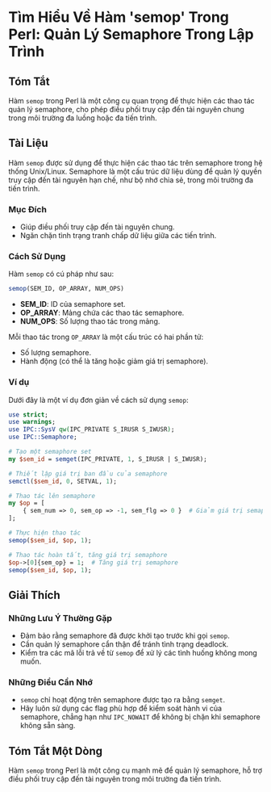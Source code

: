 <!--
Meta Description: # Tìm Hiểu Về Hàm 'semop' Trong Perl: Quản Lý Semaphore Trong Lập Trình ## Tóm Tắt Hàm `semop` trong Perl là một công cụ quan trọng để thực hiện các t...
Meta Keywords: semaphore, semop, trong, thao, tác
-->

# Tìm Hiểu Về Hàm 'semop' Trong Perl: Quản Lý Semaphore Trong Lập Trình

## Tóm Tắt
Hàm `semop` trong Perl là một công cụ quan trọng để thực hiện các thao tác quản lý semaphore, cho phép điều phối truy cập đến tài nguyên chung trong môi trường đa luồng hoặc đa tiến trình.

## Tài Liệu
Hàm `semop` được sử dụng để thực hiện các thao tác trên semaphore trong hệ thống Unix/Linux. Semaphore là một cấu trúc dữ liệu dùng để quản lý quyền truy cập đến tài nguyên hạn chế, như bộ nhớ chia sẻ, trong môi trường đa tiến trình. 

### Mục Đích
- Giúp điều phối truy cập đến tài nguyên chung.
- Ngăn chặn tình trạng tranh chấp dữ liệu giữa các tiến trình.

### Cách Sử Dụng
Hàm `semop` có cú pháp như sau:

```perl
semop(SEM_ID, OP_ARRAY, NUM_OPS)
```

- **SEM_ID**: ID của semaphore set.
- **OP_ARRAY**: Mảng chứa các thao tác semaphore.
- **NUM_OPS**: Số lượng thao tác trong mảng.

Mỗi thao tác trong `OP_ARRAY` là một cấu trúc có hai phần tử:
- Số lượng semaphore.
- Hành động (có thể là tăng hoặc giảm giá trị semaphore).

### Ví dụ
Dưới đây là một ví dụ đơn giản về cách sử dụng `semop`:

```perl
use strict;
use warnings;
use IPC::SysV qw(IPC_PRIVATE S_IRUSR S_IWUSR);
use IPC::Semaphore;

# Tạo một semaphore set
my $sem_id = semget(IPC_PRIVATE, 1, S_IRUSR | S_IWUSR);

# Thiết lập giá trị ban đầu của semaphore
semctl($sem_id, 0, SETVAL, 1);

# Thao tác lên semaphore
my $op = [
    { sem_num => 0, sem_op => -1, sem_flg => 0 }  # Giảm giá trị semaphore
];

# Thực hiện thao tác
semop($sem_id, $op, 1);

# Thao tác hoàn tất, tăng giá trị semaphore
$op->[0]{sem_op} = 1;  # Tăng giá trị semaphore
semop($sem_id, $op, 1);
```

## Giải Thích
### Những Lưu Ý Thường Gặp
- Đảm bảo rằng semaphore đã được khởi tạo trước khi gọi `semop`.
- Cần quản lý semaphore cẩn thận để tránh tình trạng deadlock.
- Kiểm tra các mã lỗi trả về từ `semop` để xử lý các tình huống không mong muốn.

### Những Điều Cần Nhớ
- `semop` chỉ hoạt động trên semaphore được tạo ra bằng `semget`.
- Hãy luôn sử dụng các flag phù hợp để kiểm soát hành vi của semaphore, chẳng hạn như `IPC_NOWAIT` để không bị chặn khi semaphore không sẵn sàng.

## Tóm Tắt Một Dòng
Hàm `semop` trong Perl là một công cụ mạnh mẽ để quản lý semaphore, hỗ trợ điều phối truy cập đến tài nguyên trong môi trường đa tiến trình.